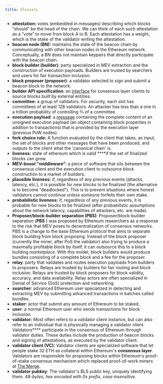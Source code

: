 ```yaml
---
title: Glossary
---
```



- **attestation:** votes (embedded in messages) describing which blocks “should” be the head of the chain. We can think of each such attestation as a “vote” to move from block A to B. Each attestation has a weight, which is the stake of the validator writing the attestation.
- **beacon node (BN):** maintains the state of the beacon chain by communicating with other beacon nodes in the Ethereum network. Conceptually, a BN does not maintain keypairs that directly participate with the beacon chain.
- **block builder (builder)**: party specialized in MEV extraction and the construction of execution payloads. Builders are trusted by searchers and users for fair transaction inclusion.
- **block proposer (proposer)**: a validator selected to sign and submit a beacon block to the network.
- **builder API specification**: an [interface](https://github.com/ethereum/builder-specs) for consensus layer clients to source blocks built by external entities. 
- **committee:** a group of validators. For security, each slot has committees of at least 128 validators. An attacker has less than a one in a trillion probability of controlling 2⁄3 of a committee.
- **execution payload**: a [message](https://github.com/ethereum/consensus-specs/blob/a45ee9bf5b1fde766d69e551a6b1a21fe2531734/specs/merge/beacon-chain.md#executionpayload) containing the complete content of an unsigned execution payload (an object containing block properties in addition to transactions) that is provided by the execution layer (previous PoW nodes).
- **fork choice rule:** A function evaluated by the client that takes, as input, the set of blocks and other messages that have been produced, and outputs to the client what the 'canonical chain' is.
- **liveness:** state of ethereum which is valid ****if the set of finalized blocks can grow.
- **MEV-boost “middleware”**: a piece of software that sits between the consensus client and the execution client to outsource block construction to a market of builders.
- **plausible liveness:** if, regardless of any previous events (attacks, latency, etc.), it is possible for new blocks to be finalized (the alternative is to become “deadlocked”). This is to prevent situations where honest validators cannot continue unless someone forfeits their own stake.
- **probabilistic liveness:** if, regardless of any previous events, it is probable for new
blocks to be finalized (after probabilistic assumptions about the network latency, capabilities of attackers, etc. are made).
- **Proposer/block-builder separation (PBS)**: Proposer/block-builder separation (**PBS**
) was proposed by Ethereum researchers as a response to the risk that MEV poses to decentralization of consensus networks. PBS is a change to the base Ethereum protocol that aims to separate block building from block proposing. Instead of the block proposer (currently the miner, after PoS the validator) also trying to produce a maximally profitable block by itself, it can outsource this to a block building *marketplace.* With this model, block builders would produce bundles consisting of a complete block and a fee for the proposer.
- **relay**: party that validates and routes execution payloads from builders to proposers. Relays are trusted by builders for fair routing and block inclusion. Relays are trusted by block proposers for block validity, accuracy, and data availability. Relay actors are often specialized in Denial of Service (DoS) protection and networking.
- **searcher**: advanced Ethereum user specialized in detecting and extracting MEV by submitting advanced transactions in batches called bundles.
- **staker:** actor that submit any amount of Ethereum to be staked.
- **user**: a normal Ethereum user who sends transactions for block inclusion.
- **validator:** Most often refers to a validator client instance, but can also refer to an individual that is physically managing a validator client. Validators**** participate in the consensus of Ethereum through validator duties. These duties include the production of beacon blocks and signing of attestations, as executed by the validator client.
- **validator client (VC):** Validator clients are specialized software that let people stake 32 ETH as collateral within Ethereum's **consensus layer**. Validators are responsible for proposing blocks within Ethereum's proof-of-stake consensus mechanism which replaced proof-of-work miners at [The Merge](https://ethereum.org/en/upgrades/merge/).
- **validator pubkey**: The validator's BLS public key, uniquely identifying them. *48-bytes, hex encoded with 0x prefix, case insensitive.*

